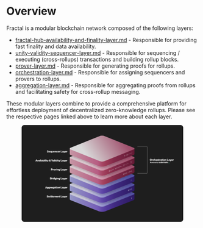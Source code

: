 # Overview

Fractal is a modular blockchain network composed of the following layers:

* [fractal-hub-availability-and-finality-layer.md](fractal-hub-availability-and-finality-layer.md "mention") - Responsible for providing fast finality and data availability.
* [unity-validity-sequencer-layer.md](unity-validity-sequencer-layer.md "mention") - Responsible for sequencing / executing (cross-rollups) transactions and building rollup blocks.
* [prover-layer.md](prover-layer.md "mention") - Responsible for generating proofs for rollups.
* [orchestration-layer.md](orchestration-layer.md "mention") - Responsible for assigning sequencers and provers to rollups.
* [aggregation-layer.md](aggregation-layer.md "mention") - Responsible for aggregating proofs from rollups and facilitating safety for cross-rollup messaging.

These modular layers combine to provide a comprehensive platform for effortless deployment of decentralized zero-knowledge rollups. Please see the respective pages linked above to learn more about each layer.&#x20;

<figure><img src="../.gitbook/assets/fractal-architecture (1).png" alt=""><figcaption></figcaption></figure>

